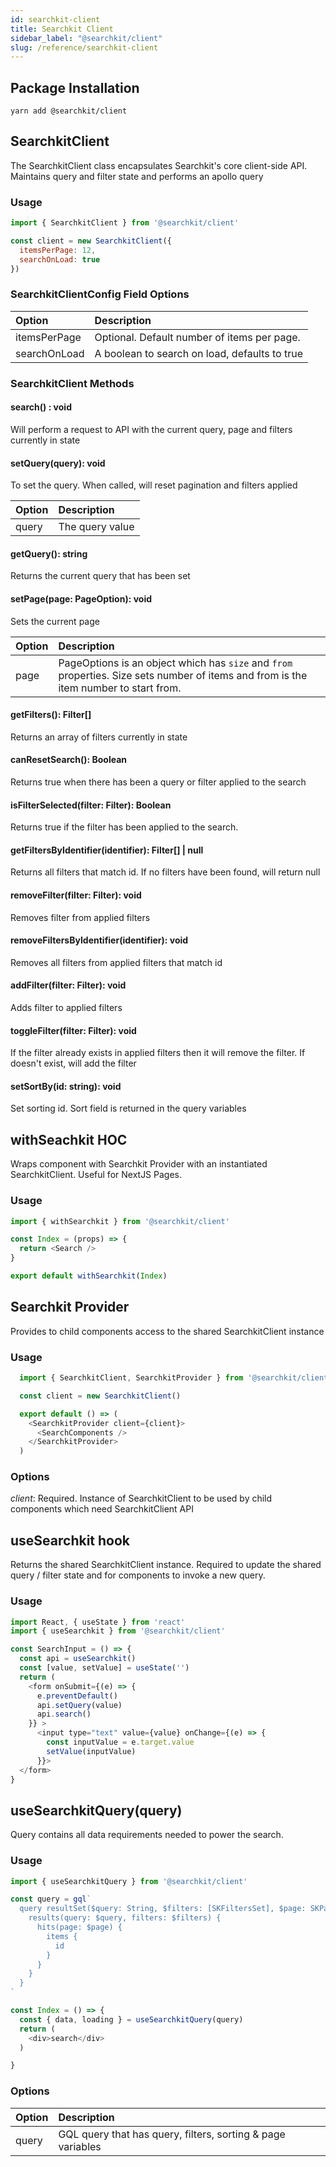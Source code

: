 ```yaml
---
id: searchkit-client
title: Searchkit Client
sidebar_label: "@searchkit/client"
slug: /reference/searchkit-client
---
```


## Package Installation

```yarn add @searchkit/client```

## SearchkitClient

The SearchkitClient class encapsulates Searchkit's core client-side API. Maintains query and filter state and performs an apollo query  

### Usage

```javascript
import { SearchkitClient } from '@searchkit/client'

const client = new SearchkitClient({
  itemsPerPage: 12,
  searchOnLoad: true
})

```

### SearchkitClientConfig Field Options

| Option        |      Description      |
| :------------- | :----------- |
| itemsPerPage         | Optional. Default number of items per page. |
| searchOnLoad | A boolean to search on load, defaults to true |

### SearchkitClient Methods

#### search() : void
Will perform a request to API with the current query, page and filters currently in state

#### setQuery(query): void
To set the query. When called, will reset pagination and filters applied

| Option        |      Description      |
| :------------- | :----------- |
| query         | The query value |

#### getQuery(): string
Returns the current query that has been set

#### setPage(page: PageOption): void
Sets the current page

| Option        | Description      |
| :------------- | :----------- |
| page          | PageOptions is an object which has `size` and `from` properties. Size sets number of items and from is the item number to start from. |

#### getFilters(): Filter[]
Returns an array of filters currently in state

#### canResetSearch(): Boolean
Returns true when there has been a query or filter applied to the search

#### isFilterSelected(filter: Filter): Boolean
Returns true if the filter has been applied to the search.

#### getFiltersByIdentifier(identifier): Filter[] | null
Returns all filters that match id. If no filters have been found, will return null

#### removeFilter(filter: Filter): void
Removes filter from applied filters

#### removeFiltersByIdentifier(identifier): void
Removes all filters from applied filters that match id

#### addFilter(filter: Filter): void
Adds filter to applied filters

#### toggleFilter(filter: Filter): void
If the filter already exists in applied filters then it will remove the filter. If doesn't exist, will add the filter

#### setSortBy(id: string): void
Set sorting id. Sort field is returned in the query variables

## withSeachkit HOC
Wraps component with Searchkit Provider with an instantiated SearchkitClient. Useful for NextJS Pages. 

### Usage

```javascript
import { withSearchkit } from '@searchkit/client'

const Index = (props) => {
  return <Search />
}

export default withSearchkit(Index)

```

## Searchkit Provider
Provides to child components access to the shared SearchkitClient instance

### Usage

```javascript
  import { SearchkitClient, SearchkitProvider } from '@searchkit/client'

  const client = new SearchkitClient()

  export default () => (
    <SearchkitProvider client={client}>
      <SearchComponents />
    </SearchkitProvider>
  )

```

### Options
*client*: Required. Instance of SearchkitClient to be used by child components which need SearchkitClient API

## useSearchkit hook
Returns the shared SearchkitClient instance. Required to update the shared query / filter state and for components to invoke a new query.

### Usage

```javascript
import React, { useState } from 'react'
import { useSearchkit } from '@searchkit/client'

const SearchInput = () => {
  const api = useSearchkit()
  const [value, setValue] = useState('')
  return (
    <form onSubmit={(e) => {
      e.preventDefault()
      api.setQuery(value)
      api.search()
    }} >
      <input type="text" value={value} onChange={(e) => {
        const inputValue = e.target.value
        setValue(inputValue)
      }}>
  </form>
}
```

## useSearchkitQuery(query)
Query contains all data requirements needed to power the search.

### Usage

```javascript
import { useSearchkitQuery } from '@searchkit/client'

const query = gql`
  query resultSet($query: String, $filters: [SKFiltersSet], $page: SKPageInput, $sortBy: String) {
    results(query: $query, filters: $filters) {
      hits(page: $page) {
        items {
          id
        }
      }
    }
  }
`

const Index = () => {
  const { data, loading } = useSearchkitQuery(query)
  return (
    <div>search</div>
  )

}
```

### Options
| Option        | Description      |
| :------------- | :----------- |
| query          | GQL query that has query, filters, sorting & page variables |
